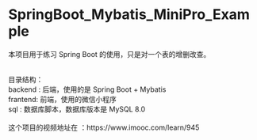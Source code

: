 # SpringBoot_Mybatis_MiniPro_Example

本项目用于练习 Spring Boot 的使用，只是对一个表的增删改查。

<br/>
目录结构：<br/>
backend : 后端，使用的是 Spring Boot + Mybatis <br/>
frantend: 前端，使用的微信小程序 <br/>
sql : 数据库脚本，数据库版本是 MySQL 8.0 <br/>
<br/>
这个项目的视频地址在 ：https://www.imooc.com/learn/945
